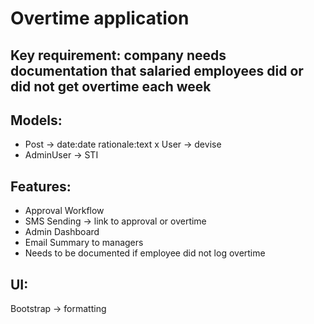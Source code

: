 # Overtime application

## Key requirement: company needs documentation that salaried employees did or did not get overtime each week

## Models:
- Post -> date:date rationale:text
x User -> devise
- AdminUser -> STI

## Features:
- Approval Workflow
- SMS Sending -> link to approval or overtime
- Admin Dashboard
- Email Summary to managers
- Needs to be documented if employee did not log overtime

## UI:
Bootstrap -> formatting
